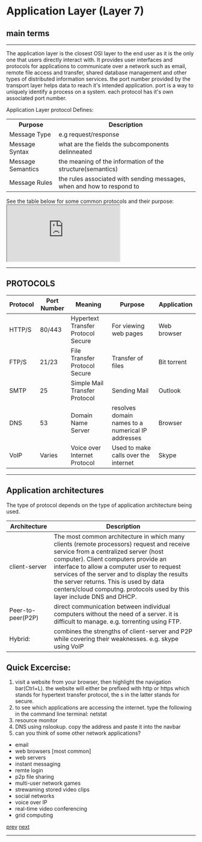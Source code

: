 
# Application Layer (Layer 7)



## main terms


---

The application layer is the closest OSI layer to the end user as it is the only one that users directly interact with. It provides user interfaces and protocols for applications to communicate over a network such as email, remote file access and transfer, shared database management and other types of distributed information services. the port number provided by the transport layer helps data to reach it's intended application. port is a way to uniquely identify a process on a system. each protocol has it's own associated port number.




Application Layer protocol Defines:
<table>
	<th>Purpose</th>
	<th>Description</th>
	<tr>
		<td>	Message Type</td>
		<td> e.g request/response
		</td>
	</tr>
	<tr>
		<td>	Message Syntax</td>
		<td> what are the fields the subcomponents delinneated</td>
	</tr>
	<tr>
		<td>	Message Semantics</td>
		<td>the meaning of the information of the structure(semantics)</td>
	</tr>
	<tr>
		<td>	Message Rules</td>
		<td> the rules associated with sending messages, when and how to respond to </td>
	</tr>
</table>
See the table below for some common protocols and their purpose:


<iframe src="https://youtu.be/hPF4eIrICKQ">
	
</iframe>


---

## PROTOCOLS

<table>
	<thead>
		<tr>
			<th>Protocol</th>
			<th>Port Number</th>
			<th>Meaning</th>
			<th>Purpose</th>
			<th>Application</th>
		</tr>
	</thead>
	<tbody>
		<tr>
			<td>HTTP/S</td>
			<td>80/443</td>
			<td>Hypertext Transfer Protocol Secure</td>
			<td>For viewing web pages </td>
			<td>Web browser</td>
		</tr>
		<tr>
			<td>FTP/S</td>
			<td>21/23</td>
			<td>File Transfer Protocol Secure</td>
			<td>Transfer of files</td>
			<td>Bit torrent</td>
		</tr>
		<tr>
			<td>SMTP</td>
			<td>25</td>
			<td>Simple Mail Transfer Protocol</td>
			<td>Sending Mail</td>
			<td>Outlook</td>
		</tr>
		<tr>
			<td>DNS</td>
			<td>53</td>
			<td>Domain Name Server</td>
			<td>resolves domain names to a numerical IP addresses</td>
			<td>Browser</td>
		</tr><tr>
			<td>VoIP</td>
			<td>Varies</td>
			<td>Voice over Internet Protocol</td>
			<td>Used to make calls over the internet</td>
			<td>Skype</td>
		</tr>
	</tbody>
</table>


---


## Application architectures
The type of protocol depends on the type of application architecture being used. 

<table>
	<thead><tr>
		<th>Architecture</th>
		<th>Description</th>
	</tr></thead>
	<tbody>
		<tr>
			<td> client-server</td>
			<td>The most common architecture in which many clients (remote processors) request and receive service from a centralized server (host computer). Client computers provide an interface to allow a computer user to request services of the server and to display the results the server returns. This is used by data centers/cloud computng. protocols used by this layer include DNS and DHCP.</td>
		</tr>
		<tr>
			<td>Peer-to-peer(P2P)</td>
			<td>direct communication between individual computers without the need of a server. it is difficult to manage. e.g. torrenting using FTP.</td>
		</tr>
		<tr>
			<td>Hybrid: </td>
			<td>combines the strengths of client-server and P2P while covering their weaknesses. e.g. skype using VoIP</td>
		</tr>
	</tbody>
</table>



## Quick Excercise: 

1. visit a website from your browser, then highlight the navigation bar(Ctrl+L). the website will either be prefixed with http or https which stands for hypertext transfer protocol, the s in the latter stands for secure.
1. to see which applications are accessing the internet. type the following in the command line terminal:
netstat
1. resource monitor
1. DNS using nslookup. copy the address and paste it into the navbar
1. can you think of some other network applications? <span style="display:none">[will be hidden until clicked]</span>
- email
- web browsers [most common]
- web servers
- instant messaging
- remte login
- p2p file sharing
- multi-user network games
- strewaming stored video clips
- social networks
- voice over IP
- real-time video conferencing
- grid computing


<a href="">prev</a> <a href="">next</a>

---
